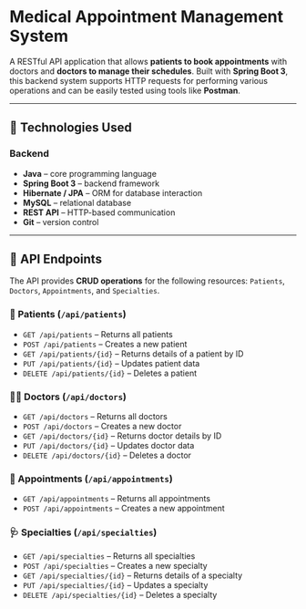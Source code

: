 # Medical Appointment Management System

A RESTful API application that allows **patients to book appointments** with doctors and **doctors to manage their schedules**. Built with **Spring Boot 3**, this backend system supports HTTP requests for performing various operations and can be easily tested using tools like **Postman**.

---

## 🔧 Technologies Used

### Backend
- **Java** – core programming language
- **Spring Boot 3** – backend framework
- **Hibernate / JPA** – ORM for database interaction
- **MySQL** – relational database
- **REST API** – HTTP-based communication
- **Git** – version control

---

## 📡 API Endpoints

The API provides **CRUD operations** for the following resources: `Patients`, `Doctors`, `Appointments`, and `Specialties`.

### 🧍 Patients (`/api/patients`)
- `GET /api/patients` – Returns all patients  
- `POST /api/patients` – Creates a new patient  
- `GET /api/patients/{id}` – Returns details of a patient by ID  
- `PUT /api/patients/{id}` – Updates patient data  
- `DELETE /api/patients/{id}` – Deletes a patient  

### 👨‍⚕️ Doctors (`/api/doctors`)
- `GET /api/doctors` – Returns all doctors  
- `POST /api/doctors` – Creates a new doctor  
- `GET /api/doctors/{id}` – Returns doctor details by ID  
- `PUT /api/doctors/{id}` – Updates doctor data  
- `DELETE /api/doctors/{id}` – Deletes a doctor  

### 📅 Appointments (`/api/appointments`)
- `GET /api/appointments` – Returns all appointments  
- `POST /api/appointments` – Creates a new appointment  

### 🩺 Specialties (`/api/specialties`)
- `GET /api/specialties` – Returns all specialties  
- `POST /api/specialties` – Creates a new specialty  
- `GET /api/specialties/{id}` – Returns details of a specialty  
- `PUT /api/specialties/{id}` – Updates a specialty  
- `DELETE /api/specialties/{id}` – Deletes a specialty  

